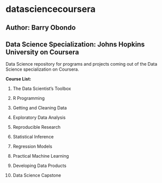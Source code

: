 # datasciencecoursera
## Author: Barry Obondo
## Data Science Specialization: Johns Hopkins University on Coursera

Data Science repository for programs and projects coming out of the Data Science specialization on Coursera. 

**Course List:** 

1. The Data Scientist’s Toolbox

2. R Programming

3. Getting and Cleaning Data

4. Exploratory Data Analysis

5. Reproducible Research

6. Statistical Inference

7. Regression Models

8. Practical Machine Learning

9. Developing Data Products

10. Data Science Capstone
